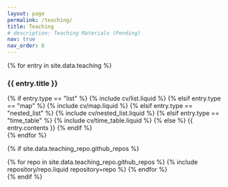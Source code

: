 ```yaml
---
layout: page
permalink: /teaching/
title: Teaching
# description: Teaching Materials (Pending)
nav: true
nav_order: 6
---
```


<!-- For now, this page is assumed to be a static description of your courses. You can convert it to a collection similar to `_projects/` so that you can have a dedicated page for each course.

Organize your courses by years, topics, or universities, however you like! -->

<!-- <article> -->
<div class="cv">
  {% for entry in site.data.teaching %}
    <div class="card mt-3 p-3">
      <h3 class="card-title font-weight-medium">{{ entry.title }}</h3>
      <div>
        {% if entry.type == "list" %}
        {% include cv/list.liquid %}
        {% elsif entry.type == "map" %}
        {% include cv/map.liquid %}
        {% elsif entry.type == "nested_list" %}
        {% include cv/nested_list.liquid %}
        {% elsif entry.type == "time_table" %}
        {% include cv/time_table.liquid %}
        {% else %}
        {{ entry.contents }}
        {% endif %}
      </div>
    </div>
  {% endfor %}
</div>
<!-- </article> -->

{% if site.data.teaching_repo.github_repos %}
<div class="teaching d-flex flex-wrap flex-md-row flex-column justify-content-between align-items-center">
  {% for repo in site.data.teaching_repo.github_repos %}
    {% include repository/repo.liquid repository=repo %}
  {% endfor %}
</div>
{% endif %}
